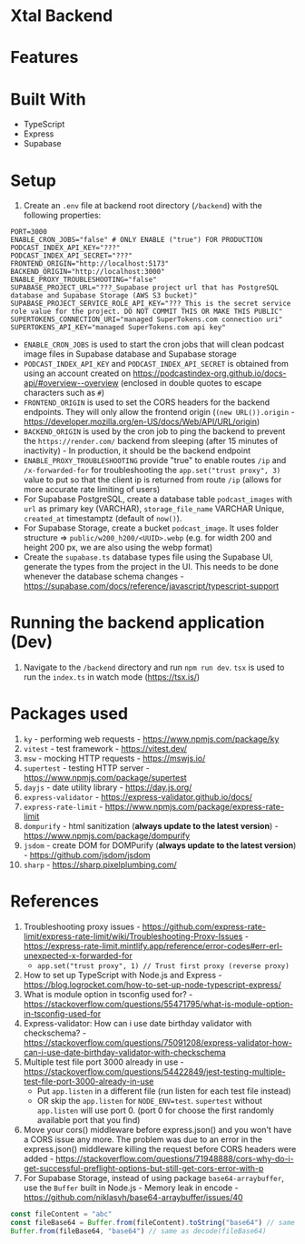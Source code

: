 # Xtal Backend

# Features

# Built With

- TypeScript
- Express
- Supabase

# Setup

1. Create an `.env` file at backend root directory (`/backend`) with the following properties:

```shell
PORT=3000
ENABLE_CRON_JOBS="false" # ONLY ENABLE ("true") FOR PRODUCTION
PODCAST_INDEX_API_KEY="???"
PODCAST_INDEX_API_SECRET="???"
FRONTEND_ORIGIN="http://localhost:5173"
BACKEND_ORIGIN="http://localhost:3000"
ENABLE_PROXY_TROUBLESHOOTING="false"
SUPABASE_PROJECT_URL="???_Supabase project url that has PostgreSQL database and Supabase Storage (AWS S3 bucket)"
SUPABASE_PROJECT_SERVICE_ROLE_API_KEY="???_This is the secret service role value for the project. DO NOT COMMIT THIS OR MAKE THIS PUBLIC"
SUPERTOKENS_CONNECTION_URI="managed SuperTokens.com connection uri"
SUPERTOKENS_API_KEY="managed SuperTokens.com api key"
```

- `ENABLE_CRON_JOBS` is used to start the cron jobs that will clean podcast image files in Supabase database and Supabase storage
- `PODCAST_INDEX_API_KEY` and `PODCAST_INDEX_API_SECRET` is obtained from using an account created on https://podcastindex-org.github.io/docs-api/#overview--overview (enclosed in double quotes to escape characters such as `#`)
- `FRONTEND_ORIGIN` is used to set the CORS headers for the backend endpoints. They will only allow the frontend origin (`(new URL()).origin` - https://developer.mozilla.org/en-US/docs/Web/API/URL/origin)
- `BACKEND_ORIGIN` is used by the cron job to ping the backend to prevent the `https://render.com/` backend from sleeping (after 15 minutes of inactivity) - In production, it should be the backend endpoint
- `ENABLE_PROXY_TROUBLESHOOTING` provide "true" to enable routes `/ip` and `/x-forwarded-for` for troubleshooting the `app.set("trust proxy", 3)` value to put so that the client ip is returned from route `/ip` (allows for more accurate rate limiting of users)
- For Supabase PostgreSQL, create a database table `podcast_images` with `url` as primary key (VARCHAR), `storage_file_name` VARCHAR Unique, `created_at` timestamptz (default of `now()`).
- For Supabase Storage, create a bucket `podcast_image`. It uses folder structure => `public/w200_h200/<UUID>.webp` (e.g. for width 200 and height 200 px, we are also using the webp format)
- Create the `supabase.ts` database types file using the Supabase UI, generate the types from the project in the UI. This needs to be done whenever the database schema changes - https://supabase.com/docs/reference/javascript/typescript-support

# Running the backend application (Dev)

1. Navigate to the `/backend` directory and run `npm run dev`. `tsx` is used to run the `index.ts` in watch mode (https://tsx.is/)

# Packages used

1. `ky` - performing web requests - https://www.npmjs.com/package/ky
2. `vitest` - test framework - https://vitest.dev/
3. `msw` - mocking HTTP requests - https://mswjs.io/
4. `supertest` - testing HTTP server - https://www.npmjs.com/package/supertest
5. `dayjs` - date utility library - https://day.js.org/
6. `express-validator` - https://express-validator.github.io/docs/
7. `express-rate-limit` - https://www.npmjs.com/package/express-rate-limit
8. `dompurify` - html sanitization (**always update to the latest version**) - https://www.npmjs.com/package/dompurify
9. `jsdom` - create DOM for DOMPurify (**always update to the latest version**) - https://github.com/jsdom/jsdom
10. `sharp` - https://sharp.pixelplumbing.com/

# References

1. Troubleshooting proxy issues - https://github.com/express-rate-limit/express-rate-limit/wiki/Troubleshooting-Proxy-Issues - https://express-rate-limit.mintlify.app/reference/error-codes#err-erl-unexpected-x-forwarded-for
   - `app.set("trust proxy", 1) // Trust first proxy (reverse proxy)`
2. How to set up TypeScript with Node.js and Express - https://blog.logrocket.com/how-to-set-up-node-typescript-express/
3. What is module option in tsconfig used for? - https://stackoverflow.com/questions/55471795/what-is-module-option-in-tsconfig-used-for
4. Express-validator: How can i use date birthday validator with checkschema? - https://stackoverflow.com/questions/75091208/express-validator-how-can-i-use-date-birthday-validator-with-checkschema
5. Multiple test file port 3000 already in use - https://stackoverflow.com/questions/54422849/jest-testing-multiple-test-file-port-3000-already-in-use
   - Put `app.listen` in a different file (run listen for each test file instead)
   - OR skip the `app.listen` for `NODE_ENV=test`. `supertest` without `app.listen` will use port 0. (port 0 for choose the first randomly available port that you find)
6. Move your cors() middleware before express.json() and you won't have a CORS issue any more. The problem was due to an error in the express.json() middleware killing the request before CORS headers were added - https://stackoverflow.com/questions/71948888/cors-why-do-i-get-successful-preflight-options-but-still-get-cors-error-with-p
7. For Supabase Storage, instead of using package `base64-arraybuffer`, use the `Buffer` built in Node.js - Memory leak in encode - https://github.com/niklasvh/base64-arraybuffer/issues/40

```javascript
const fileContent = "abc"
const fileBase64 = Buffer.from(fileContent).toString("base64") // same as encode(fileContent)
Buffer.from(fileBase64, "base64") // same as decode(fileBase64)
```

